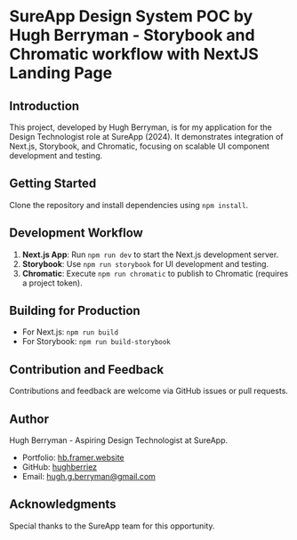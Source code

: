 # SureApp Design System POC by Hugh Berryman - Storybook and Chromatic workflow with NextJS Landing Page

## Introduction

This project, developed by Hugh Berryman, is for my application for the Design Technologist role at SureApp (2024). It demonstrates integration of Next.js, Storybook, and Chromatic, focusing on scalable UI component development and testing.

## Getting Started

Clone the repository and install dependencies using `npm install`.

## Development Workflow

1. **Next.js App**: Run `npm run dev` to start the Next.js development server.
2. **Storybook**: Use `npm run storybook` for UI development and testing.
3. **Chromatic**: Execute `npm run chromatic` to publish to Chromatic (requires a project token).

## Building for Production

- For Next.js: `npm run build`
- For Storybook: `npm run build-storybook`

## Contribution and Feedback

Contributions and feedback are welcome via GitHub issues or pull requests.

## Author

Hugh Berryman - Aspiring Design Technologist at SureApp.

- Portfolio: [hb.framer.website](https://hb.framer.website)
- GitHub: [hughberriez](https://github.com/hughberriez)
- Email: [hugh.g.berryman@gmail.com](mailto:hugh.g.berryman@gmail.com)

## Acknowledgments

Special thanks to the SureApp team for this opportunity.
